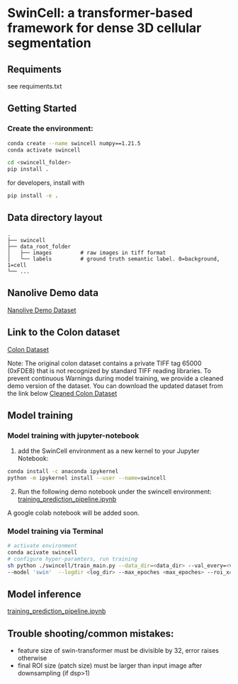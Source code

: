 # SwinCell: a transformer-based framework for dense 3D cellular segmentation 


## Requiments
see requiments.txt
## Getting Started
### Create the environment:
```bash
conda create --name swincell numpy==1.21.5
conda activate swincell
```
```bash
cd <swincell_folder>
pip install .
```
for developers, install with
```bash
pip install -e .
```


<!-- ### Install with pip
```bash
pip install swincell
``` -->
## Data directory layout
    .
    ├── swincell
    ├── data_root_folder                    
    │   ├── images         # raw images in tiff format
    │   └── labels         # ground truth semantic label. 0=background, 1=cell
    └── ...
## Nanolive Demo data
[Nanolive Demo Dataset](https://brookhavenlab-my.sharepoint.com/:f:/g/personal/xzhang4_bnl_gov/EsDdL48uEmRKskKE5OCOX4cBaOXSdmS-YGWDxlS7_lgExA?e=WyDpCh)
## Link to the Colon dataset
[Colon Dataset](http://datasets.gryf.fi.muni.cz/iciar2011/ColonTissue_LowNoise_3D_TIFF.zip)

Note: The original colon dataset contains a private TIFF tag 65000 (0xFDE8) that is not recognized by standard TIFF reading libraries. To prevent continuous Warnings during model training, we provide a cleaned demo version of the dataset. You can download the updated dataset from the link below
[Cleaned Colon Dataset](https://brookhavenlab-my.sharepoint.com/:u:/g/personal/xzhang4_bnl_gov/EaNWJnxUgYVFgzpE_du_VrEBUgJ-jyssLkklff3Ii8jZ8g?e=RONfch)
## Model training
### Model training with jupyter-notebook
1. add the SwinCell environment as a new kernel to your Jupyter Notebook: 
```bash
conda install -c anaconda ipykernel
python -m ipykernel install --user --name=swincell
```
2. Run the following demo notebook under the swincell environment:
[training_prediction_pipeline.ipynb](https://github.com/xzhang0123/SwinCell/blob/main/swincell/notebooks/training_prediction_pipeline.ipynb)

A google colab notebook will be added soon.
### Model training via Terminal
```bash
# activate environment
conda acivate swincell
# configure hyper-paramters, run training
sh python ./swincell/train_main.py --data_dir=<data_dir> --val_every=<valid_every_N_ephochs> 
--model 'swin'  --logdir <log_dir> --max_epoches <max_epoches> --roi_x=<roi_x> --roi_y=<roi_y> --roi_z=<roi_z>

```
## Model inference
[training_prediction_pipeline.ipynb](https://github.com/xzhang0123/SwinCell/blob/main/swincell/notebooks/training_prediction_pipeline.ipynb)

## Trouble shooting/common mistakes:
* feature size of swin-transformer must be divisible by 32, error raises otherwise
* final ROI size (patch size) must be larger than input image after downsampling (if dsp>1)